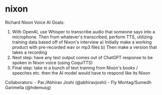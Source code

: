 # nixon
Richard Nixon Voice AI
Goals:
1) With OpenAI, use Whisper to transcribe audio that someone says into a microphone. Then from whatever's transcribed, perform TTS, utilizing training data based off of Nixon's interview
    a) Initially make a working product with pre-recorded wav or mp3 files
    b) Then make a version that takes a recording
2) Next step: have any text output comes out of ChatGPT response to be spoken in Nixon voice (using CoquiTTS)
3) Final step: take in a bunch of text training from Nixon's books / speeches etc. then the AI model would have to respond like its Nixon

Collaborators:
    - Par./Abhirav Joshi (@abhiravjoshi)
    - Fly Montag/Sumedh Garimella (@hdemusg)